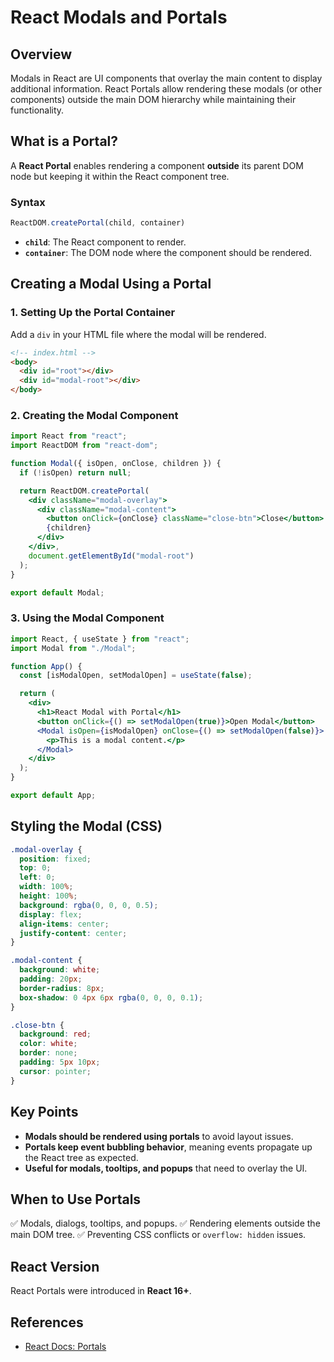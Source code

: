 # React Modals and Portals

## Overview
Modals in React are UI components that overlay the main content to display additional information. React Portals allow rendering these modals (or other components) outside the main DOM hierarchy while maintaining their functionality.

## What is a Portal?
A **React Portal** enables rendering a component **outside** its parent DOM node but keeping it within the React component tree.

### Syntax
```jsx
ReactDOM.createPortal(child, container)
```
- **`child`**: The React component to render.
- **`container`**: The DOM node where the component should be rendered.

## Creating a Modal Using a Portal
### 1. Setting Up the Portal Container
Add a `div` in your HTML file where the modal will be rendered.
```html
<!-- index.html -->
<body>
  <div id="root"></div>
  <div id="modal-root"></div>
</body>
```

### 2. Creating the Modal Component
```jsx
import React from "react";
import ReactDOM from "react-dom";

function Modal({ isOpen, onClose, children }) {
  if (!isOpen) return null;

  return ReactDOM.createPortal(
    <div className="modal-overlay">
      <div className="modal-content">
        <button onClick={onClose} className="close-btn">Close</button>
        {children}
      </div>
    </div>,
    document.getElementById("modal-root")
  );
}

export default Modal;
```

### 3. Using the Modal Component
```jsx
import React, { useState } from "react";
import Modal from "./Modal";

function App() {
  const [isModalOpen, setModalOpen] = useState(false);

  return (
    <div>
      <h1>React Modal with Portal</h1>
      <button onClick={() => setModalOpen(true)}>Open Modal</button>
      <Modal isOpen={isModalOpen} onClose={() => setModalOpen(false)}>
        <p>This is a modal content.</p>
      </Modal>
    </div>
  );
}

export default App;
```

## Styling the Modal (CSS)
```css
.modal-overlay {
  position: fixed;
  top: 0;
  left: 0;
  width: 100%;
  height: 100%;
  background: rgba(0, 0, 0, 0.5);
  display: flex;
  align-items: center;
  justify-content: center;
}

.modal-content {
  background: white;
  padding: 20px;
  border-radius: 8px;
  box-shadow: 0 4px 6px rgba(0, 0, 0, 0.1);
}

.close-btn {
  background: red;
  color: white;
  border: none;
  padding: 5px 10px;
  cursor: pointer;
}
```

## Key Points
- **Modals should be rendered using portals** to avoid layout issues.
- **Portals keep event bubbling behavior**, meaning events propagate up the React tree as expected.
- **Useful for modals, tooltips, and popups** that need to overlay the UI.

## When to Use Portals
✅ Modals, dialogs, tooltips, and popups.
✅ Rendering elements outside the main DOM tree.
✅ Preventing CSS conflicts or `overflow: hidden` issues.

## React Version
React Portals were introduced in **React 16+**.

## References
- [React Docs: Portals](https://react.dev/reference/react-dom/createPortal)
